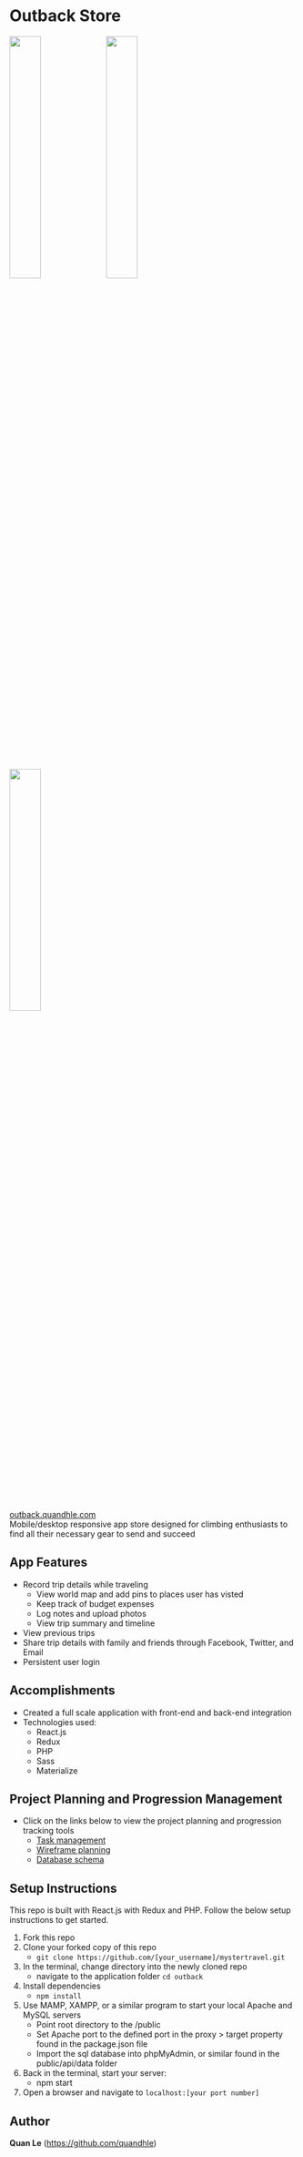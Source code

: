 # Outback Store
<img src="https://readme-screenshots.s3-us-west-1.amazonaws.com/outback1.png" width="33%" height="auto"> <img src="https://myster-travel-images.s3-us-west-1.amazonaws.com/outback2.png" width="33%" height="auto"> <img src="https://myster-travel-images.s3-us-west-1.amazonaws.com/outback3.png" width="33%" height="auto">

<a href="https://outback.quandhle.com/" target="_blank">outback.quandhle.com</a>
<br>Mobile/desktop responsive app store designed for climbing enthusiasts to find all their necessary gear to send and succeed

## App Features
- Record trip details while traveling
  - View world map and add pins to places user has visted
  - Keep track of budget expenses
  - Log notes and upload photos
  - View trip summary and timeline
- View previous trips
- Share trip details with family and friends through Facebook, Twitter, and Email
- Persistent user login

## Accomplishments
- Created a full scale application with front-end and back-end integration
- Technologies used:
   - React.js
   - Redux
   - PHP
   - Sass
   - Materialize

## Project Planning and Progression Management
- Click on the links below to view the project planning and progression tracking tools
   - <a href="https://www.meistertask.com/projects/d5wdruhifd/join/" target="_blank">Task management</a>
   - <a href="https://www.figma.com/file/Xmh37OwoBnlSgdptWpvYidkO/Myster-Travel?node-id=0%3A1" target="_blank">Wireframe planning</a>
   - <a href="https://dbdesigner.page.link/aRYkTggDqqMi98sE8" target="_blank">Database schema</a>

## Setup Instructions
This repo is built with React.js with Redux and PHP. Follow the below setup instructions to get started.
  1. Fork this repo
  2. Clone your forked copy of this repo
     - `git clone https://github.com/[your_username]/mystertravel.git`
  3. In the terminal, change directory into the newly cloned repo
     - navigate to the application folder `cd outback`
  4. Install dependencies
     - `npm install`
  5. Use MAMP, XAMPP, or a similar program to start your local Apache and MySQL servers
     - Point root directory to the /public
     - Set Apache port to the defined port in the proxy > target property found in the package.json file
     - Import the sql database into phpMyAdmin, or similar found in the public/api/data folder
  6. Back in the terminal, start your server:
     - npm start
  7. Open a browser and navigate to `localhost:[your port number]`

## Author
**Quan Le** (https://github.com/quandhle)
